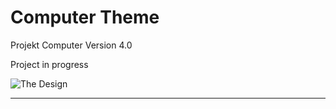 # Computer Theme
 
 Projekt Computer Version 4.0

 Project in progress





![The Design](/assets/img/sketch.jpg)



---

